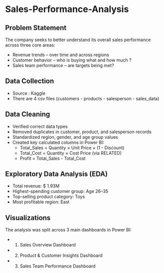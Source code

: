 # Sales-Performance-Analysis

## Problem Statement
The company seeks to better understand its overall sales performance across three core areas:
- Revenue trends – over time and across regions
- Customer behavior – who is buying what and how much ?
- Sales team performance – are targets being met?

## Data Collection
- Source : Kaggle
- There are 4 csv files (customers - products - salesperson - sales_data)

## Data Cleaning
- Verified correct data types
- Removed duplicates in customer, product, and salesperson records
- Standardized region, gender, and age group values
- Created key calculated columns in Power BI:
  - Total_Sales = Quantity × Unit Price × (1 - Discount)
  - Total_Cost = Quantity × Cost Price (via RELATED)
  - Profit = Total_Sales - Total_Cost
 
## Exploratory Data Analysis (EDA)
- Total revenue: $ 1.93M
- Highest-spending customer group: Age 26–35
- Top-selling product category: Toys
- Most profitable region: East

## Visualizations
The analysis was split across 3 main dashboards in Power BI:
- 1. Sales Overview Dashboard
- 2. Product & Customer Insights Dashboard
- 3. Sales Team Performance Dashboard
